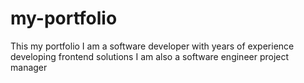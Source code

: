 # my-portfolio
This my portfolio
I am a software developer with years of experience developing frontend solutions
I am also a software engineer project manager 
